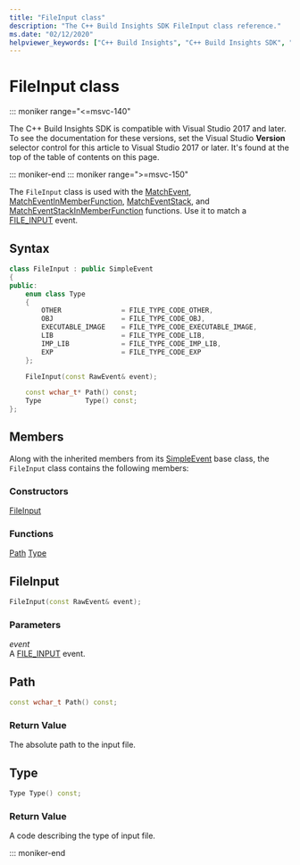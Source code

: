 ```yaml
---
title: "FileInput class"
description: "The C++ Build Insights SDK FileInput class reference."
ms.date: "02/12/2020"
helpviewer_keywords: ["C++ Build Insights", "C++ Build Insights SDK", "FileInput", "throughput analysis", "build time analysis", "vcperf.exe"]
---
```

# FileInput class

::: moniker range="<=msvc-140"

The C++ Build Insights SDK is compatible with Visual Studio 2017 and later. To see the documentation for these versions, set the Visual Studio **Version** selector control for this article to Visual Studio 2017 or later. It's found at the top of the table of contents on this page.

::: moniker-end
::: moniker range=">=msvc-150"

The `FileInput` class is used with the [MatchEvent](../functions/match-event.md), [MatchEventInMemberFunction](../functions/match-event-in-member-function.md), [MatchEventStack](../functions/match-event-stack.md), and [MatchEventStackInMemberFunction](../functions/match-event-stack-in-member-function.md) functions. Use it to match a [FILE_INPUT](../event-table.md#file-input) event.

## Syntax

```cpp
class FileInput : public SimpleEvent
{
public:
    enum class Type
    {
        OTHER               = FILE_TYPE_CODE_OTHER,
        OBJ                 = FILE_TYPE_CODE_OBJ,
        EXECUTABLE_IMAGE    = FILE_TYPE_CODE_EXECUTABLE_IMAGE,
        LIB                 = FILE_TYPE_CODE_LIB,
        IMP_LIB             = FILE_TYPE_CODE_IMP_LIB,
        EXP                 = FILE_TYPE_CODE_EXP
    };

    FileInput(const RawEvent& event);

    const wchar_t* Path() const;
    Type           Type() const;
};
```

## Members

Along with the inherited members from its [SimpleEvent](simple-event.md) base class, the `FileInput` class contains the following members:

### Constructors

[FileInput](#file-input)

### Functions

[Path](#path)
[Type](#type)

## <a name="file-input"></a> FileInput

```cpp
FileInput(const RawEvent& event);
```

### Parameters

*event*\
A [FILE_INPUT](../event-table.md#file-input) event.

## <a name="path"></a> Path

```cpp
const wchar_t Path() const;
```

### Return Value

The absolute path to the input file.

## <a name="type"></a> Type

```cpp
Type Type() const;
```

### Return Value

A code describing the type of input file.

::: moniker-end
